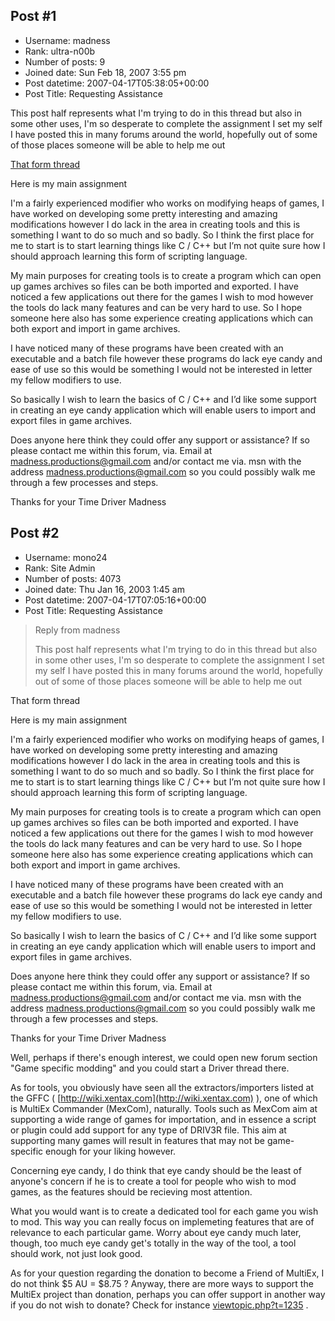 ## Post #1
- Username: madness
- Rank: ultra-n00b
- Number of posts: 9
- Joined date: Sun Feb 18, 2007 3:55 pm
- Post datetime: 2007-04-17T05:38:05+00:00
- Post Title: Requesting Assistance

This post half represents what I'm trying to do in this thread but also in some other uses, I'm so desperate to complete the assignment I set my self I have posted this in many forums around the world, hopefully out of some of those places someone will be able to help me out 

[That form thread](http://forum.xentax.com/viewtopic.php?t=2582)

Here is my main assignment

I'm a fairly experienced modifier who works on modifying heaps of games, I have worked on developing some pretty interesting and amazing modifications however I do lack in the area in creating tools and this is something I want to do so much and so badly. So I think the first place for me to start is to start learning things like C / C++ but I’m not quite sure how I should approach learning this form of scripting language.

My main purposes for creating tools is to create a program which can open up games archives so files can be both imported and exported. I have noticed a few applications out there for the games I wish to mod however the tools do lack many features and can be very hard to use. So I hope someone here also has some experience creating applications which can both export and import in game archives.

I have noticed many of these programs have been created with an executable and a batch file however these programs do lack eye candy and ease of use so this would be something I would not be interested in letter my fellow modifiers to use.

So basically I wish to learn the basics of C / C++ and I’d like some support in creating an eye candy application which will enable users to import and export files in game archives.

Does anyone here think they could offer any support or assistance? If so please contact me within this forum, via. Email at [madness.productions@gmail.com](mailto:madness.productions@gmail.com) and/or contact me via. msn with the address [madness.productions@gmail.com](mailto:madness.productions@gmail.com) so you could possibly walk me through a few processes and steps.

Thanks for your Time
Driver Madness
## Post #2
- Username: mono24
- Rank: Site Admin
- Number of posts: 4073
- Joined date: Thu Jan 16, 2003 1:45 am
- Post datetime: 2007-04-17T07:05:16+00:00
- Post Title: Requesting Assistance

> Reply from madness
>
> This post half represents what I'm trying to do in this thread but also in some other uses, I'm so desperate to complete the assignment I set my self I have posted this in many forums around the world, hopefully out of some of those places someone will be able to help me out 

That form thread

Here is my main assignment

I'm a fairly experienced modifier who works on modifying heaps of games, I have worked on developing some pretty interesting and amazing modifications however I do lack in the area in creating tools and this is something I want to do so much and so badly. So I think the first place for me to start is to start learning things like C / C++ but I’m not quite sure how I should approach learning this form of scripting language.

My main purposes for creating tools is to create a program which can open up games archives so files can be both imported and exported. I have noticed a few applications out there for the games I wish to mod however the tools do lack many features and can be very hard to use. So I hope someone here also has some experience creating applications which can both export and import in game archives.

I have noticed many of these programs have been created with an executable and a batch file however these programs do lack eye candy and ease of use so this would be something I would not be interested in letter my fellow modifiers to use.

So basically I wish to learn the basics of C / C++ and I’d like some support in creating an eye candy application which will enable users to import and export files in game archives.

Does anyone here think they could offer any support or assistance? If so please contact me within this forum, via. Email at madness.productions@gmail.com and/or contact me via. msn with the address madness.productions@gmail.com so you could possibly walk me through a few processes and steps.

Thanks for your Time
Driver Madness

Well, perhaps if there's enough interest, we could open new forum section "Game specific modding" and you could start a Driver thread there. 

As for tools, you obviously have seen all the extractors/importers listed at the GFFC ( [http://wiki.xentax.com](http://wiki.xentax.com) ), one of which is MultiEx Commander (MexCom), naturally. Tools such as MexCom aim at supporting a wide range of games for importation, and in essence a script or plugin could add support for any type of DRIV3R file. This aim at supporting many games will result in features that may not be game-specific enough for your liking however. 

Concerning eye candy, I do think that eye candy should be the least of anyone's concern if he is to create a tool for people who wish to mod games, as the features should be recieving most attention.  

What you would want is to create a dedicated tool for each game you wish to mod. This way you can really focus on implemeting features that are of relevance to each particular game. Worry about eye candy much later, though, too much eye candy get's totally in the way of the tool, a tool should work, not just look good. 

As for your question regarding the donation to become a Friend of MultiEx, I do not think $5 AU = $8.75 ? Anyway, there are more ways to support the MultiEx project than donation, perhaps you can offer support in another way if you do not wish to donate? Check for instance [viewtopic.php?t=1235](http://forum.xentax.com/viewtopic.php?t=1235) .
